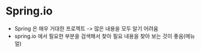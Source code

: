 # Spring.io
- Spring 은 매우 거대한 프로젝트 -> 많은 내용을 모두 알기 어려움
- spring.io 에서 필요한 부분을 검색해서 찾아 필요 내용을 찾아 보는 것이 좋음(메뉴얼)